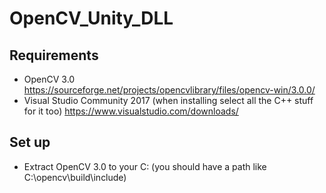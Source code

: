 # OpenCV_Unity_DLL
## Requirements
- OpenCV 3.0 https://sourceforge.net/projects/opencvlibrary/files/opencv-win/3.0.0/
- Visual Studio Community 2017 (when installing select all the C++ stuff for it too) https://www.visualstudio.com/downloads/

## Set up
- Extract OpenCV 3.0 to your C: 
(you should have a path like C:\opencv\build\include)


